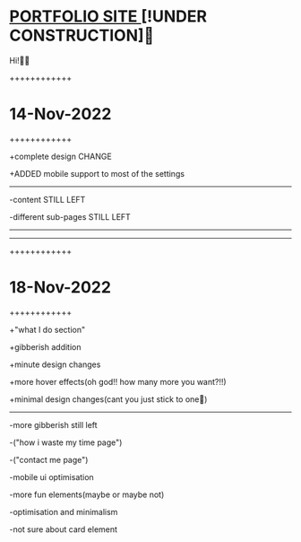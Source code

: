 <H1><a href="https://aadit-garg.github.io">PORTFOLIO SITE </a>[!UNDER CONSTRUCTION]🚧</H1>

Hi!🚀🚀

++++++++++++

<h1>14-Nov-2022</h1>

++++++++++++

+complete design CHANGE

+ADDED mobile support to most of the settings

_______________________________________________________

-content STILL LEFT

-different sub-pages STILL LEFT
_______________________________________________________
_______________________________________________________
++++++++++++

<h1>18-Nov-2022</h1>

++++++++++++

+"what I do section"

+gibberish addition

+minute design changes

+more hover effects(oh god!! how many more you want?!!)

+minimal design changes(cant you just stick to one🤨)

________________________________________________________

-more gibberish still left

-("how i waste my time page")

-("contact me page")

-mobile ui optimisation

-more fun elements(maybe or maybe not)

-optimisation and minimalism

-not sure about card element
